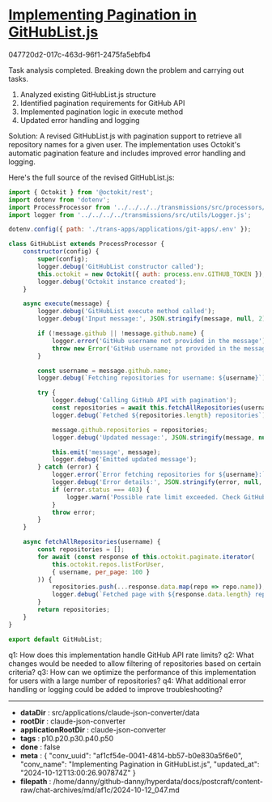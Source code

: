 # [Implementing Pagination in GitHubList.js](https://claude.ai/chat/af1cf54e-0041-4814-bb57-b0e830a5f6e0)

047720d2-017c-463d-96f1-2475fa5ebfb4

 Task analysis completed. Breaking down the problem and carrying out tasks.

1. Analyzed existing GitHubList.js structure
2. Identified pagination requirements for GitHub API
3. Implemented pagination logic in execute method
4. Updated error handling and logging

Solution: A revised GitHubList.js with pagination support to retrieve all repository names for a given user. The implementation uses Octokit's automatic pagination feature and includes improved error handling and logging.

Here's the full source of the revised GitHubList.js:

```javascript
import { Octokit } from '@octokit/rest';
import dotenv from 'dotenv';
import ProcessProcessor from '../../../../transmissions/src/processors/base/ProcessProcessor.js';
import logger from '../../../../transmissions/src/utils/Logger.js';

dotenv.config({ path: './trans-apps/applications/git-apps/.env' });

class GitHubList extends ProcessProcessor {
    constructor(config) {
        super(config);
        logger.debug('GitHubList constructor called');
        this.octokit = new Octokit({ auth: process.env.GITHUB_TOKEN });
        logger.debug('Octokit instance created');
    }

    async execute(message) {
        logger.debug('GitHubList execute method called');
        logger.debug('Input message:', JSON.stringify(message, null, 2));

        if (!message.github || !message.github.name) {
            logger.error('GitHub username not provided in the message');
            throw new Error('GitHub username not provided in the message');
        }

        const username = message.github.name;
        logger.debug(`Fetching repositories for username: ${username}`);

        try {
            logger.debug('Calling GitHub API with pagination');
            const repositories = await this.fetchAllRepositories(username);
            logger.debug(`Fetched ${repositories.length} repositories`);

            message.github.repositories = repositories;
            logger.debug('Updated message:', JSON.stringify(message, null, 2));

            this.emit('message', message);
            logger.debug('Emitted updated message');
        } catch (error) {
            logger.error(`Error fetching repositories for ${username}:`, error);
            logger.debug('Error details:', JSON.stringify(error, null, 2));
            if (error.status === 403) {
                logger.warn('Possible rate limit exceeded. Check GitHub API rate limits.');
            }
            throw error;
        }
    }

    async fetchAllRepositories(username) {
        const repositories = [];
        for await (const response of this.octokit.paginate.iterator(
            this.octokit.repos.listForUser,
            { username, per_page: 100 }
        )) {
            repositories.push(...response.data.map(repo => repo.name));
            logger.debug(`Fetched page with ${response.data.length} repositories`);
        }
        return repositories;
    }
}

export default GitHubList;
```

q1: How does this implementation handle GitHub API rate limits?
q2: What changes would be needed to allow filtering of repositories based on certain criteria?
q3: How can we optimize the performance of this implementation for users with a large number of repositories?
q4: What additional error handling or logging could be added to improve troubleshooting?

---

* **dataDir** : src/applications/claude-json-converter/data
* **rootDir** : claude-json-converter
* **applicationRootDir** : claude-json-converter
* **tags** : p10.p20.p30.p40.p50
* **done** : false
* **meta** : {
  "conv_uuid": "af1cf54e-0041-4814-bb57-b0e830a5f6e0",
  "conv_name": "Implementing Pagination in GitHubList.js",
  "updated_at": "2024-10-12T13:00:26.907874Z"
}
* **filepath** : /home/danny/github-danny/hyperdata/docs/postcraft/content-raw/chat-archives/md/af1c/2024-10-12_047.md